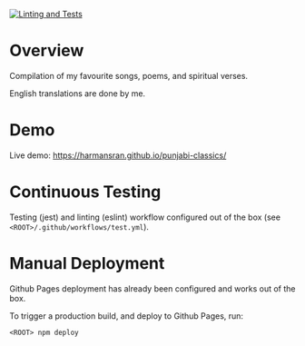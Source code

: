 [![Linting and Tests](https://github.com/HarmanSran/punjabi-classics/actions/workflows/test.yml/badge.svg)](https://github.com/HarmanSran/punjabi-classics/actions/workflows/test.yml)

# Overview

Compilation of my favourite songs, poems, and spiritual verses.

English translations are done by me.

# Demo
Live demo: https://harmansran.github.io/punjabi-classics/

<!-- ![family tree example](./example.PNG) -->

# Continuous Testing
Testing (jest) and linting (eslint) workflow configured out of the box (see `<ROOT>/.github/workflows/test.yml`).

# Manual Deployment
Github Pages deployment has already been configured and works out of the box.

To trigger a production build, and deploy to Github Pages, run:
```
<ROOT> npm deploy
```